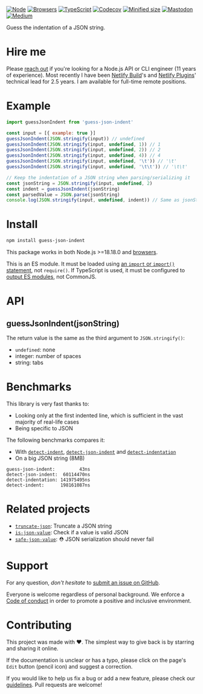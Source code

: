 [![Node](https://img.shields.io/badge/-Node.js-808080?logo=node.js&colorA=404040&logoColor=66cc33)](https://www.npmjs.com/package/guess-json-indent)
[![Browsers](https://img.shields.io/badge/-Browsers-808080?logo=firefox&colorA=404040)](https://unpkg.com/guess-json-indent?module)
[![TypeScript](https://img.shields.io/badge/-Typed-808080?logo=typescript&colorA=404040&logoColor=0096ff)](/src/main.d.ts)
[![Codecov](https://img.shields.io/badge/-Tested%20100%25-808080?logo=codecov&colorA=404040)](https://codecov.io/gh/ehmicky/guess-json-indent)
[![Minified size](https://img.shields.io/bundlephobia/minzip/guess-json-indent?label&colorA=404040&colorB=808080&logo=webpack)](https://bundlephobia.com/package/guess-json-indent)
[![Mastodon](https://img.shields.io/badge/-Mastodon-808080.svg?logo=mastodon&colorA=404040&logoColor=9590F9)](https://fosstodon.org/@ehmicky)
[![Medium](https://img.shields.io/badge/-Medium-808080.svg?logo=medium&colorA=404040)](https://medium.com/@ehmicky)

Guess the indentation of a JSON string.

# Hire me

Please
[reach out](https://www.linkedin.com/feed/update/urn:li:activity:7117265228068716545/)
if you're looking for a Node.js API or CLI engineer (11 years of experience).
Most recently I have been [Netlify Build](https://github.com/netlify/build)'s
and [Netlify Plugins](https://www.netlify.com/products/build/plugins/)'
technical lead for 2.5 years. I am available for full-time remote positions.

# Example

```js
import guessJsonIndent from 'guess-json-indent'

const input = [{ example: true }]
guessJsonIndent(JSON.stringify(input)) // undefined
guessJsonIndent(JSON.stringify(input, undefined, 1)) // 1
guessJsonIndent(JSON.stringify(input, undefined, 2)) // 2
guessJsonIndent(JSON.stringify(input, undefined, 4)) // 4
guessJsonIndent(JSON.stringify(input, undefined, '\t')) // '\t'
guessJsonIndent(JSON.stringify(input, undefined, '\t\t')) // '\t\t'

// Keep the indentation of a JSON string when parsing/serializing it
const jsonString = JSON.stringify(input, undefined, 2)
const indent = guessJsonIndent(jsonString)
const parsedValue = JSON.parse(jsonString)
console.log(JSON.stringify(input, undefined, indent)) // Same as jsonString
```

# Install

```bash
npm install guess-json-indent
```

This package works in both Node.js >=18.18.0 and
[browsers](https://raw.githubusercontent.com/ehmicky/dev-tasks/main/src/browserslist).

This is an ES module. It must be loaded using
[an `import` or `import()` statement](https://gist.github.com/sindresorhus/a39789f98801d908bbc7ff3ecc99d99c),
not `require()`. If TypeScript is used, it must be configured to
[output ES modules](https://www.typescriptlang.org/docs/handbook/esm-node.html),
not CommonJS.

# API

## guessJsonIndent(jsonString)

The return value is the same as the third argument to `JSON.stringify()`:

- `undefined`: none
- integer: number of spaces
- string: tabs

# Benchmarks

This library is very fast thanks to:

- Looking only at the first indented line, which is sufficient in the vast
  majority of real-life cases
- Being specific to JSON

The following benchmarks compares it:

- With [`detect-indent`](https://github.com/sindresorhus/detect-indent),
  [`detect-json-indent`](https://github.com/mapbox/detect-json-indent) and
  [`detect-indentation`](https://github.com/bevry/detect-indentation)
- On a big JSON string (8MB)

```
guess-json-indent:         43ns
detect-json-indent:  60114470ns
detect-indentation: 141975495ns
detect-indent:      198161087ns
```

# Related projects

- [`truncate-json`](https://github.com/ehmicky/truncate-json): Truncate a JSON
  string
- [`is-json-value`](https://github.com/ehmicky/is-json-value): Check if a value
  is valid JSON
- [`safe-json-value`](https://github.com/ehmicky/safe-json-value): ⛑️ JSON
  serialization should never fail

# Support

For any question, _don't hesitate_ to [submit an issue on GitHub](../../issues).

Everyone is welcome regardless of personal background. We enforce a
[Code of conduct](CODE_OF_CONDUCT.md) in order to promote a positive and
inclusive environment.

# Contributing

This project was made with ❤️. The simplest way to give back is by starring and
sharing it online.

If the documentation is unclear or has a typo, please click on the page's `Edit`
button (pencil icon) and suggest a correction.

If you would like to help us fix a bug or add a new feature, please check our
[guidelines](CONTRIBUTING.md). Pull requests are welcome!

<!-- Thanks go to our wonderful contributors: -->

<!-- ALL-CONTRIBUTORS-LIST:START -->
<!-- prettier-ignore -->
<!--
<table><tr><td align="center"><a href="https://fosstodon.org/@ehmicky"><img src="https://avatars2.githubusercontent.com/u/8136211?v=4" width="100px;" alt="ehmicky"/><br /><sub><b>ehmicky</b></sub></a><br /><a href="https://github.com/ehmicky/guess-json-indent/commits?author=ehmicky" title="Code">💻</a> <a href="#design-ehmicky" title="Design">🎨</a> <a href="#ideas-ehmicky" title="Ideas, Planning, & Feedback">🤔</a> <a href="https://github.com/ehmicky/guess-json-indent/commits?author=ehmicky" title="Documentation">📖</a></td></tr></table>
 -->
<!-- ALL-CONTRIBUTORS-LIST:END -->
